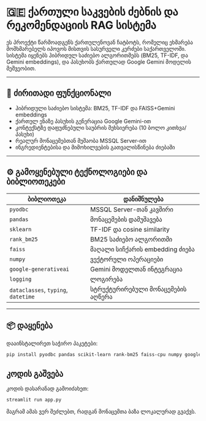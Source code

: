 # 🇬🇪 ქართული საკვების ძებნის და რეკომენდაციის RAG სისტემა

ეს პროექტი წარმოადგენს ქართულენოვან ჩატბოტს, რომელიც ეხმარება მომხმარებელს იპოვოს მისთვის სასურველი კერძები საქართველოში. სისტემა იყენებს ჰიბრიდულ საძიებო ალგორითმებს (BM25, TF-IDF, და Gemini embeddings), და პასუხობს ქართულად Google Gemini მოდელის მეშვეობით.

---

## 🧠 ძირითადი ფუნქციონალი

- ჰიბრიდული საძიებო სისტემა: BM25, TF-IDF და FAISS+Gemini embeddings
- ქართულ ენაზე პასუხის გენერაცია Google Gemini-ით
- კონტექსტზე დაფუძნებული საუბრის მეხსიერება (10 ბოლო კითხვა/პასუხი)
- რეალურ მონაცემებთან მუშაობა MSSQL Server-ით
- ინგრედიენტებისა და მიმოხილვების გათვალისწინება ძიებაში

---

## ⚙️ გამოყენებული ტექნოლოგიები და ბიბლიოთეკები

| ბიბლიოთეკა | დანიშნულება |
|-----------|-------------|
| `pyodbc` | MSSQL Server-თან კავშირი |
| `pandas` | მონაცემების დამუშავება |
| `sklearn` | TF-IDF და cosine similarity |
| `rank_bm25` | BM25 საძიებო ალგორითმი |
| `faiss` | მაღალი სიჩქარის embedding ძიება |
| `numpy` | ვექტორული ოპერაციები |
| `google-generativeai` | Gemini მოდელთან ინტეგრაცია |
| `logging` | ლოგირება |
| `dataclasses`, `typing`, `datetime` | სტრუქტურირებული მონაცემების აღწერა |

---

## 📦 დაყენება

დააინსტალირეთ საჭირო პაკეტები:

```bash
pip install pyodbc pandas scikit-learn rank-bm25 faiss-cpu numpy google-generativeai
```

## კოდის გაშვება
კოდის დასარანად გამოიძახეთ:
```bash
streamlit run app.py
```
მაგრამ ამას ვერ შეძლებთ, რადგან მონაცემთა ბაზა ლოკალურად გვაქვს.



